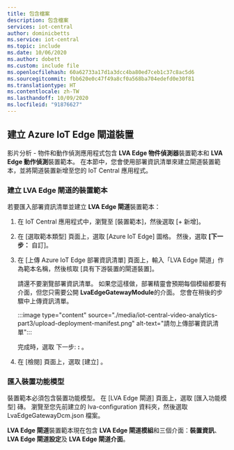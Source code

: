 ```yaml
---
title: 包含檔案
description: 包含檔案
services: iot-central
author: dominicbetts
ms.service: iot-central
ms.topic: include
ms.date: 10/06/2020
ms.author: dobett
ms.custom: include file
ms.openlocfilehash: 60a62733a17d1a3dcc4ba80ed7ceb1c37c8ac5d6
ms.sourcegitcommit: fbb620e0c47f49a8cf0a568ba704edefd0e30f81
ms.translationtype: HT
ms.contentlocale: zh-TW
ms.lasthandoff: 10/09/2020
ms.locfileid: "91876627"
---
```

## <a name="create-the-azure-iot-edge-gateway-device"></a>建立 Azure IoT Edge 閘道裝置

影片分析 - 物件和動作偵測應用程式包含 **LVA Edge 物件偵測器**裝置範本和 **LVA Edge 動作偵測**裝置範本。 在本節中，您會使用部署資訊清單來建立閘道裝置範本，並將閘道裝置新增至您的 IoT Central 應用程式。

### <a name="create-a-device-template-for-the-lva-edge-gateway"></a>建立 LVA Edge 閘道的裝置範本

若要匯入部署資訊清單並建立 **LVA Edge 閘道**裝置範本：

1. 在 IoT Central 應用程式中，瀏覽至 [裝置範本]，然後選取 [+ 新增]。

1. 在 [選取範本類型] 頁面上，選取 [Azure IoT Edge] 圖格。 然後，選取 **[下一步：** 自訂]。

1. 在 [上傳 Azure IoT Edge 部署資訊清單] 頁面上，輸入「LVA Edge 閘道」作為範本名稱，然後核取 [具有下游裝置的閘道裝置]。

    請還不要瀏覽部署資訊清單。 如果您這樣做，部署精靈會預期每個模組都要有介面，但您只需要公開 **LvaEdgeGatewayModule**的介面。 您會在稍後的步驟中上傳資訊清單。

    :::image type="content" source="./media/iot-central-video-analytics-part3/upload-deployment-manifest.png" alt-text="請勿上傳部署資訊清單":::

    完成時，選取 下一步: **:** 。

1. 在 [檢閱]  頁面上，選取 [建立]  。

### <a name="import-the-device-capability-model"></a>匯入裝置功能模型

裝置範本必須包含裝置功能模型。 在 [LVA Edge 閘道] 頁面上，選取 [匯入功能模型] 磚。 瀏覽至您先前建立的 lva-configuration 資料夾，然後選取 LvaEdgeGatewayDcm.json 檔案。

**LVA Edge 閘道**裝置範本現在包含 **LVA Edge 閘道模組**和三個介面：**裝置資訊**、**LVA Edge 閘道設定**及 **LVA Edge 閘道介面**。
